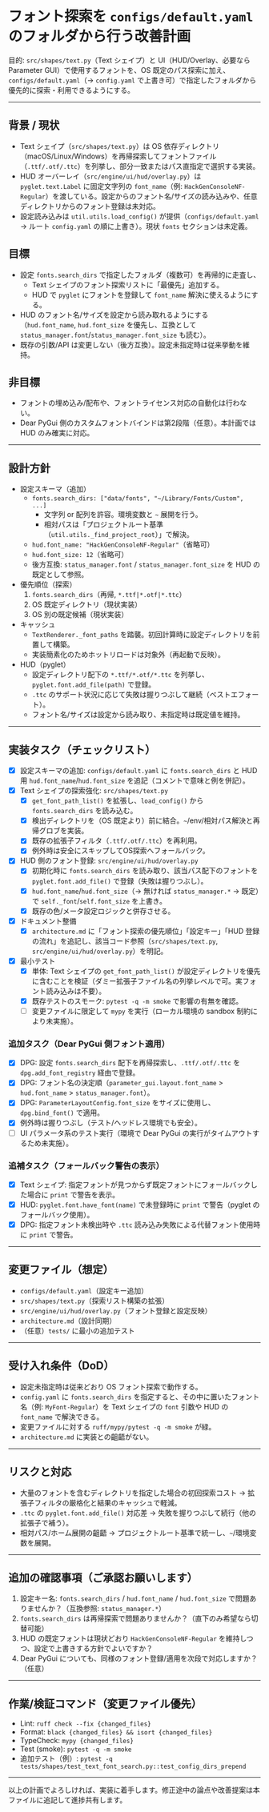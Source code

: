 # フォント探索を `configs/default.yaml` のフォルダから行う改善計画

目的: `src/shapes/text.py`（Text シェイプ）と UI（HUD/Overlay、必要なら Parameter GUI）で使用するフォントを、OS 既定のパス探索に加え、`configs/default.yaml`（→ `config.yaml` で上書き可）で指定したフォルダから優先的に探索・利用できるようにする。

---

## 背景 / 現状
- Text シェイプ（`src/shapes/text.py`）は OS 依存ディレクトリ（macOS/Linux/Windows）を再帰探索してフォントファイル（`.ttf/.otf/.ttc`）を列挙し、部分一致またはパス直指定で選択する実装。
- HUD オーバーレイ（`src/engine/ui/hud/overlay.py`）は `pyglet.text.Label` に固定文字列の `font_name`（例: `HackGenConsoleNF-Regular`）を渡している。設定からのフォント名/サイズの読み込みや、任意ディレクトリからのフォント登録は未対応。
- 設定読み込みは `util.utils.load_config()` が提供（`configs/default.yaml` → ルート `config.yaml` の順に上書き）。現状 `fonts` セクションは未定義。

## 目標
- 設定 `fonts.search_dirs` で指定したフォルダ（複数可）を再帰的に走査し、
  - Text シェイプのフォント探索リストに「最優先」追加する。
  - HUD で `pyglet` にフォントを登録して `font_name` 解決に使えるようにする。
- HUD のフォント名/サイズを設定から読み取れるようにする（`hud.font_name`, `hud.font_size` を優先し、互換として `status_manager.font`/`status_manager.font_size` も読む）。
- 既存の引数/API は変更しない（後方互換）。設定未指定時は従来挙動を維持。

## 非目標
- フォントの埋め込み/配布や、フォントライセンス対応の自動化は行わない。
- Dear PyGui 側のカスタムフォントバインドは第2段階（任意）。本計画では HUD のみ確実に対応。

---

## 設計方針
- 設定スキーマ（追加）
  - `fonts.search_dirs: ["data/fonts", "~/Library/Fonts/Custom", ...]`
    - 文字列 or 配列を許容。環境変数と `~` 展開を行う。
    - 相対パスは「プロジェクトルート基準（`util.utils._find_project_root`）」で解決。
  - `hud.font_name: "HackGenConsoleNF-Regular"`（省略可）
  - `hud.font_size: 12`（省略可）
  - 後方互換: `status_manager.font` / `status_manager.font_size` を HUD の既定として参照。
- 優先順位（探索）
  1) `fonts.search_dirs`（再帰, `*.ttf|*.otf|*.ttc`）
  2) OS 既定ディレクトリ（現状実装）
  3) OS 別の既定候補（現状実装）
- キャッシュ
  - `TextRenderer._font_paths` を踏襲。初回計算時に設定ディレクトリを前置して構築。
  - 実装簡素化のためホットリロードは対象外（再起動で反映）。
- HUD（pyglet）
  - 設定ディレクトリ配下の `*.ttf/*.otf/*.ttc` を列挙し、`pyglet.font.add_file(path)` で登録。
  - `.ttc` のサポート状況に応じて失敗は握りつぶして継続（ベストエフォート）。
  - フォント名/サイズは設定から読み取り、未指定時は既定値を維持。

---

## 実装タスク（チェックリスト）
- [x] 設定スキーマの追加: `configs/default.yaml` に `fonts.search_dirs` と HUD 用 `hud.font_name`/`hud.font_size` を追記（コメントで意味と例を併記）。
- [x] Text シェイプの探索強化: `src/shapes/text.py`
  - [x] `get_font_path_list()` を拡張し、`load_config()` から `fonts.search_dirs` を読み込む。
  - [x] 検出ディレクトリを（OS 既定より）前に結合。`~`/env/相対パス解決と再帰グロブを実装。
  - [x] 既存の拡張子フィルタ（`.ttf/.otf/.ttc`）を再利用。
  - [x] 例外時は安全にスキップしてOS探索へフォールバック。
- [x] HUD 側のフォント登録: `src/engine/ui/hud/overlay.py`
  - [x] 初期化時に `fonts.search_dirs` を読み取り、該当パス配下のフォントを `pyglet.font.add_file()` で登録（失敗は握りつぶし）。
  - [x] `hud.font_name`/`hud.font_size`（→ 無ければ `status_manager.*` → 既定）で `self._font`/`self.font_size` を上書き。
  - [x] 既存の色/メータ設定ロジックと併存させる。
- [x] ドキュメント整備
  - [x] `architecture.md` に「フォント探索の優先順位」「設定キー」「HUD 登録の流れ」を追記し、該当コード参照（`src/shapes/text.py`, `src/engine/ui/hud/overlay.py`）を明記。
- [x] 最小テスト
  - [x] 単体: Text シェイプの `get_font_path_list()` が設定ディレクトリを優先に含むことを検証（ダミー拡張子ファイル名の列挙レベルで可。実フォント読み込みは不要）。
  - [x] 既存テストのスモーク: `pytest -q -m smoke` で影響の有無を確認。
  - [ ] 変更ファイルに限定して `mypy` を実行（ローカル環境の sandbox 制約により未実施）。

### 追加タスク（Dear PyGui 側フォント適用）
- [x] DPG: 設定 `fonts.search_dirs` 配下を再帰探索し、`.ttf/.otf/.ttc` を `dpg.add_font_registry` 経由で登録。
- [x] DPG: フォント名の決定順（`parameter_gui.layout.font_name` > `hud.font_name` > `status_manager.font`）。
- [x] DPG: `ParameterLayoutConfig.font_size` をサイズに使用し、`dpg.bind_font()` で適用。
- [x] 例外時は握りつぶし（テスト/ヘッドレス環境でも安全）。
- [ ] UI パラメータ系のテスト実行（環境で Dear PyGui の実行がタイムアウトするため未実施）。

### 追補タスク（フォールバック警告の表示）
- [x] Text シェイプ: 指定フォントが見つからず既定フォントにフォールバックした場合に `print` で警告を表示。
- [x] HUD: `pyglet.font.have_font(name)` で未登録時に `print` で警告（pyglet のフォールバック使用）。
- [x] DPG: 指定フォント未検出時や `.ttc` 読み込み失敗による代替フォント使用時に `print` で警告。

---

## 変更ファイル（想定）
- `configs/default.yaml`（設定キー追加）
- `src/shapes/text.py`（探索リスト構築の拡張）
- `src/engine/ui/hud/overlay.py`（フォント登録と設定反映）
- `architecture.md`（設計同期）
- （任意）`tests/` に最小の追加テスト

---

## 受け入れ条件（DoD）
- 設定未指定時は従来どおり OS フォント探索で動作する。
- `config.yaml` に `fonts.search_dirs` を指定すると、その中に置いたフォント名（例: `MyFont-Regular`）を Text シェイプの `font` 引数や HUD の `font_name` で解決できる。
- 変更ファイルに対する `ruff/mypy/pytest -q -m smoke` が緑。
- `architecture.md` に実装との齟齬がない。

---

## リスクと対応
- 大量のフォントを含むディレクトリを指定した場合の初回探索コスト → 拡張子フィルタの厳格化と結果のキャッシュで軽減。
- `.ttc` の `pyglet.font.add_file()` 対応差 → 失敗を握りつぶして続行（他の拡張子で補う）。
- 相対パス/ホーム展開の齟齬 → プロジェクトルート基準で統一し、`~`/環境変数を展開。

---

## 追加の確認事項（ご承認お願いします）
1) 設定キー名: `fonts.search_dirs` / `hud.font_name` / `hud.font_size` で問題ありませんか？（互換参照: `status_manager.*`）
2) `fonts.search_dirs` は再帰探索で問題ありませんか？（直下のみ希望なら切替可能）
3) HUD の既定フォントは現状どおり `HackGenConsoleNF-Regular` を維持しつつ、設定で上書きする方針でよいですか？
4) Dear PyGui についても、同様のフォント登録/適用を次段で対応しますか？（任意）

---

## 作業/検証コマンド（変更ファイル優先）
- Lint: `ruff check --fix {changed_files}`
- Format: `black {changed_files} && isort {changed_files}`
- TypeCheck: `mypy {changed_files}`
- Test (smoke): `pytest -q -m smoke`
- 追加テスト（例）: `pytest -q tests/shapes/test_text_font_search.py::test_config_dirs_prepend`

---

以上の計画でよろしければ、実装に着手します。修正途中の論点や改善提案は本ファイルに追記して進捗共有します。
